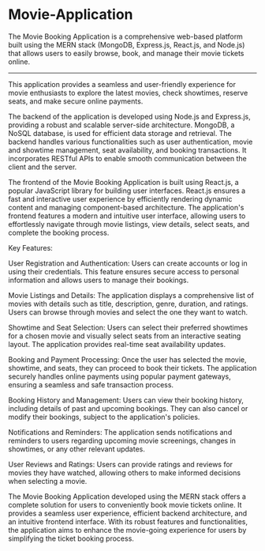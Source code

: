 # Movie-Application
The Movie Booking Application is a comprehensive web-based platform built using the MERN stack (MongoDB, Express.js, React.js, and Node.js) that allows users to easily browse, book, and manage their movie tickets online.

-------------------------------------------------------------------------------------------------------------------------------



This application provides a seamless and user-friendly experience for movie enthusiasts to explore the latest movies, check showtimes, reserve seats, and make secure online payments.

The backend of the application is developed using Node.js and Express.js, providing a robust and scalable server-side architecture. MongoDB, a NoSQL database, is used for efficient data storage and retrieval. The backend handles various functionalities such as user authentication, movie and showtime management, seat availability, and booking transactions. It incorporates RESTful APIs to enable smooth communication between the client and the server.

The frontend of the Movie Booking Application is built using React.js, a popular JavaScript library for building user interfaces. React.js ensures a fast and interactive user experience by efficiently rendering dynamic content and managing component-based architecture. The application's frontend features a modern and intuitive user interface, allowing users to effortlessly navigate through movie listings, view details, select seats, and complete the booking process.

Key Features:

User Registration and Authentication: Users can create accounts or log in using their credentials. This feature ensures secure access to personal information and allows users to manage their bookings.

Movie Listings and Details: The application displays a comprehensive list of movies with details such as title, description, genre, duration, and ratings. Users can browse through movies and select the one they want to watch.

Showtime and Seat Selection: Users can select their preferred showtimes for a chosen movie and visually select seats from an interactive seating layout. The application provides real-time seat availability updates.

Booking and Payment Processing: Once the user has selected the movie, showtime, and seats, they can proceed to book their tickets. The application securely handles online payments using popular payment gateways, ensuring a seamless and safe transaction process.

Booking History and Management: Users can view their booking history, including details of past and upcoming bookings. They can also cancel or modify their bookings, subject to the application's policies.

Notifications and Reminders: The application sends notifications and reminders to users regarding upcoming movie screenings, changes in showtimes, or any other relevant updates.

User Reviews and Ratings: Users can provide ratings and reviews for movies they have watched, allowing others to make informed decisions when selecting a movie.

The Movie Booking Application developed using the MERN stack offers a complete solution for users to conveniently book movie tickets online. It provides a seamless user experience, efficient backend architecture, and an intuitive frontend interface. With its robust features and functionalities, the application aims to enhance the movie-going experience for users by simplifying the ticket booking process.
